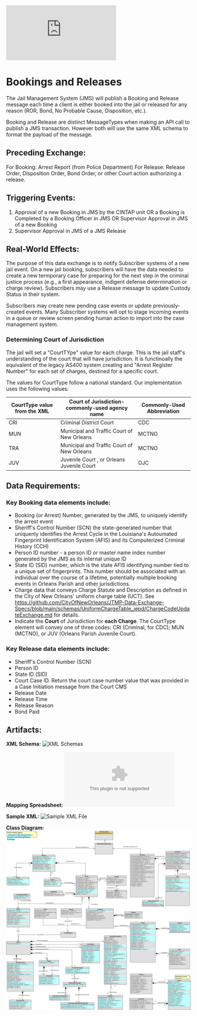 ![Return to the JTMP landing page](https://github.com/CityOfNewOrleans/JTMP-Data-Exchange-Specs/blob/main/README.md)

# Bookings and Releases

The Jail Management System (JMS) will publish a Booking and Release message each time a client is either booked  into the jail or released for any reason (ROR, Bond, No Probable Cause, Disposition, etc.).

Booking and Release are distinct MessageTypes when making an API call to publish a JMS transaction. However both will use the same XML schema to format the payload of the message. 

## Preceding Exchange: 

For Booking: Arrest Report (from Police Department)​
For Release: Release Order, Disposition Order, Bond Order, or other Court action authorizing a release. 

## Triggering Events:

1. Approval of a new Booking in JMS by the CINTAP unit OR a Booking is Completed by a Booking Officer in JMS OR Supervisor Approval in JMS of a new Booking
2. Supervisor Approval in JMS of a JMS Release

## Real-World Effects: 

The purpose of this data exchange is to notify Subscriber systems of a new jail event. On a new jail booking, subscribers will have the data needed to create a new termporary case for preparing for the next step in the criminal justice process (e.g., a first appearance, indigent defense determination or charge review). Subscribers may use a Release message to update Custody Status in their system. 

Subscribers may create new pending case events or update previously-created events. Many Subscriber systems will opt to stage incoming events in a queue or review screen pending human action to import into the case management system. 

### Determining Court of Jurisdiction
The jail will set a "CourtTYpe" value for each charge. This is the jail staff's understanding of the court that will have jurisdiction. It is functinoally the equivalent of the legacy AS400 system creating and "Arrest Register Number" for each set of charges, destined for a specific court. 

The values for CourtType follow a national standard. Our implementation uses the following values:

|CourtType value from the XML|	Court of Jurisdiction-commonly-used agency name|	Commonly-Used Abbreviation
|-------|-----|--------|
|CRI|	Criminal District Court|	CDC|
|MUN|	Municipal and Traffic Court of New Orleans|	MCTNO|
|TRA|	Municipal and Traffic Court of New Orleans|	MCTNO|
|JUV|	Juvenile Court , or Orleans Juvenile Court|	OJC|



## Data Requirements:

### Key Booking data elements include:
- Booking (or Arrest) Number, generated by the JMS, to uniquely identify the arrest event
- Sheriff's Control Number (SCN) the state-generated number that uniquenly identifies the Arrest Cycle in the Louisiana's Autoumated Fingerprint Identification System (AFIS) and its Computerized Criminal History (CCH)
- Person ID number - a person ID or master name index number generated by the JMS as its internal unique ID
- State ID (SID) number, which is the state AFIS identifying number tied to a unique set of fingerprints. This number should be associated with an individual over the course of a lifetime, potentially multiple booking events in Orleans Parish and other jurisdictions.
- Charge data that conveys Charge Statute and Description as defined in the City of New Orleans' uniform charge table (UCT). See https://github.com/CityOfNewOrleans/JTMP-Data-Exchange-Specs/blob/main/schemas/UniformChargeTable_iepd/ChargeCodeUpdateExchange.md for details.
- Indicate the <b>Court</b> of Jurisdiction for <b>each Charge</b>. The CourtType element will convey one of three codes: CRI (Criminal, for CDC); MUN (MCTNO), or JUV (Orleans Parish Juvenile Court). 

### Key Release data elements include:
- Sheriff's Control Number (SCN)
- Person ID
- State ID (SID)
- Court Case ID. Return the court case number value that was provided in a Case Initiation message from the Court CMS
- Release Date
- Release Time
- Release Reason
- Bond Paid

## Artifacts:
**XML Schema:**
![XML Schemas](https://github.com/CityOfNewOrleans/JTMP-Data-Exchange-Specs/tree/main/schemas/BookingAndRelease_iepd/api/xml_schema)

**Mapping Spreadsheet:**
![Mapping Spreadsheet](https://github.com/CityOfNewOrleans/JTMP-Data-Exchange-Specs/blob/main/schemas/BookingAndRelease_iepd/artifacts/Booking_MappingSpreadsheet_2025-05-13.xlsx)

**Sample XML:**
![Sample XML File](https://github.com/CityOfNewOrleans/JTMP-Data-Exchange-Specs/tree/main/schemas/BookingAndRelease_iepd/examples)

**Class Diagram:**
![Class Diagram](https://github.com/CityOfNewOrleans/JTMP-Data-Exchange-Specs/blob/main/schemas/BookingAndRelease_iepd/artifacts/Booking_ClassDiagram.svg)
